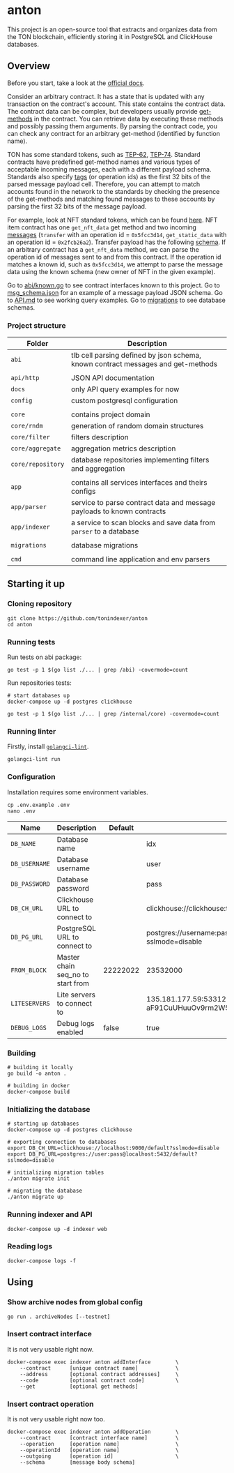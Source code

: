 # anton

This project is an open-source tool that extracts and organizes data from the TON blockchain, 
efficiently storing it in PostgreSQL and ClickHouse databases. 

## Overview

Before you start, take a look at the [official docs](https://ton.org/docs/learn/overviews/ton-blockchain).

Consider an arbitrary contract.
It has a state that is updated with any transaction on the contract's account.
This state contains the contract data.
The contract data can be complex,
but developers usually provide [get-methods](https://ton.org/docs/develop/func/functions#specifiers) in the contract.
You can retrieve data by executing these methods and possibly passing them arguments.
By parsing the contract code, you can check any contract for an arbitrary get-method (identified by function name).

TON has some standard tokens, such as
[TEP-62](https://github.com/ton-blockchain/TEPs/blob/master/text/0062-nft-standard.md),
[TEP-74](https://github.com/ton-blockchain/TEPs/blob/master/text/0074-jettons-standard.md).
Standard contracts have predefined get-method names and various types of acceptable incoming messages,
each with a different payload schema.
Standards also specify [tags](https://ton.org/docs/learn/overviews/tl-b-language#constructors) (or operation ids)
as the first 32 bits of the parsed message payload cell.
Therefore, you can attempt to match accounts found in the network to the standards by checking the presence of the get-methods and
matching found messages to these accounts by parsing the first 32 bits of the message payload.

For example, look at NFT standard tokens, which can be found [here](https://github.com/ton-blockchain/token-contract).
NFT item contract has one `get_nft_data` get method and two incoming [messages](https://github.com/ton-blockchain/token-contract/blob/main/nft/op-codes.fc)
(`transfer` with an operation id = `0x5fcc3d14`, `get_static_data` with an operation id = `0x2fcb26a2`).
Transfer payload has the following [schema](https://github.com/xssnick/tonutils-go/blob/master/ton/nft/item.go#L14).
If an arbitrary contract has a `get_nft_data` method, we can parse the operation id of messages sent to and from this contract.
If the operation id matches a known id, such as `0x5fcc3d14`, we attempt to parse the message data using the known schema
(new owner of NFT in the given example).

Go to [abi/known.go](/abi/known.go) to see contract interfaces known to this project.
Go to [msg_schema.json](/docs/msg_schema.json) for an example of a message payload JSON schema.
Go to [API.md](/docs/API.md) to see working query examples.
Go to [migrations](/migrations) to see database schemas.

### Project structure

| Folder            | Description                                                                      | 
|-------------------|----------------------------------------------------------------------------------|
| `abi`             | tlb cell parsing defined by json schema, known contract messages and get-methods |
|                   |                                                                                  |
| `api/http`        | JSON API documentation                                                           |
| `docs`            | only API query examples for now                                                  |
| `config`          | custom postgresql configuration                                                  |
|                   |                                                                                  |
| `core`            | contains project domain                                                          |
| `core/rndm`       | generation of random domain structures                                           |
| `core/filter`     | filters description                                                              |
| `core/aggregate`  | aggregation metrics description                                                  |
| `core/repository` | database repositories implementing filters and aggregation                       |
|                   |                                                                                  |
| `app`             | contains all services interfaces and theirs configs                              |
| `app/parser`      | service to parse contract data and message payloads to known contracts           | 
| `app/indexer`     | a service to scan blocks and save data from `parser` to a database               |
|                   |                                                                                  |
| `migrations`      | database migrations                                                              |
|                   |                                                                                  |
| `cmd`             | command line application and env parsers                                         |

## Starting it up

### Cloning repository

```shell
git clone https://github.com/tonindexer/anton
cd anton
```

### Running tests

Run tests on abi package:

```shell
go test -p 1 $(go list ./... | grep /abi) -covermode=count
```

Run repositories tests:

```shell
# start databases up
docker-compose up -d postgres clickhouse

go test -p 1 $(go list ./... | grep /internal/core) -covermode=count
```

### Running linter

Firstly, install [`golangci-lint`](https://golangci-lint.run/usage/install/).

```shell
golangci-lint run 
```

### Configuration

Installation requires some environment variables.

```shell
cp .env.example .env
nano .env
```

| Name          | Description                       | Default  | Example                                                            |
|---------------|-----------------------------------|----------|--------------------------------------------------------------------|
| `DB_NAME`     | Database name                     |          | idx                                                                |
| `DB_USERNAME` | Database username                 |          | user                                                               |
| `DB_PASSWORD` | Database password                 |          | pass                                                               |
| `DB_CH_URL`   | Clickhouse URL to connect to      |          | clickhouse://clickhouse:9000/db_name?sslmode=disable               |
| `DB_PG_URL`   | PostgreSQL URL to connect to      |          | postgres://username:password@postgres:5432/db_name?sslmode=disable |
| `FROM_BLOCK`  | Master chain seq_no to start from | 22222022 | 23532000                                                           |
| `LITESERVERS` | Lite servers to connect to        |          | 135.181.177.59:53312 aF91CuUHuuOv9rm2W5+O/4h38M3sRm40DtSdRxQhmtQ=  |
| `DEBUG_LOGS`  | Debug logs enabled                | false    | true                                                               |

### Building

```shell
# building it locally
go build -o anton .

# building in docker
docker-compose build
```

### Initializing the database

```shell
# starting up databases
docker-compose up -d postgres clickhouse

# exporting connection to databases
export DB_CH_URL=clickhouse://localhost:9000/default?sslmode=disable
export DB_PG_URL=postgres://user:pass@localhost:5432/default?sslmode=disable

# initializing migration tables
./anton migrate init

# migrating the database
./anton migrate up
```

### Running indexer and API

```shell
docker-compose up -d indexer web
```

### Reading logs

```shell
docker-compose logs -f
```

## Using

### Show archive nodes from global config

```shell
go run . archiveNodes [--testnet]
```

### Insert contract interface

It is not very usable right now.

```shell
docker-compose exec indexer anton addInterface        \ 
    --contract      [unique contract name]            \
    --address       [optional contract addresses]     \
    --code          [optional contract code]          \
    --get           [optional get methods]
```

### Insert contract operation

It is not very usable right now too.

```shell
docker-compose exec indexer anton addOperation        \
    --contract      [contract interface name]         \
    --operation     [operation name]                  \
    --operationId   [operation name]                  \
    --outgoing      [operation id]                    \
    --schema        [message body schema]
```
